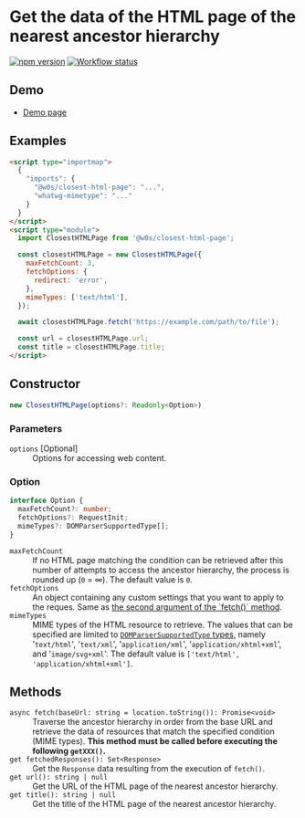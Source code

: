 # Get the data of the HTML page of the nearest ancestor hierarchy

[![npm version](https://badge.fury.io/js/%40w0s%2Fclosest-html-page.svg)](https://www.npmjs.com/package/@w0s/closest-html-page)
[![Workflow status](https://github.com/SaekiTominaga/js-library-browser/actions/workflows/package-closest-html-page.yml/badge.svg)](https://github.com/SaekiTominaga/js-library-browser/actions/workflows/package-closest-html-page.yml)

## Demo

- [Demo page](https://saekitominaga.github.io/js-library-browser/packages/closest-html-page/demo/)

## Examples

```HTML
<script type="importmap">
  {
    "imports": {
      "@w0s/closest-html-page": "...",
      "whatwg-mimetype": "..."
    }
  }
</script>
<script type="module">
  import ClosestHTMLPage from '@w0s/closest-html-page';

  const closestHTMLPage = new ClosestHTMLPage({
    maxFetchCount: 3,
    fetchOptions: {
      redirect: 'error',
    },
    mimeTypes: ['text/html'],
  });

  await closestHTMLPage.fetch('https://example.com/path/to/file');

  const url = closestHTMLPage.url;
  const title = closestHTMLPage.title;
</script>
```

## Constructor

```TypeScript
new ClosestHTMLPage(options?: Readonly<Option>)
```

### Parameters

<dl>
<dt><code>options</code> [Optional]</dt>
<dd>Options for accessing web content.</dd>
</dl>

### Option

```TypeScript
interface Option {
  maxFetchCount?: number;
  fetchOptions?: RequestInit;
  mimeTypes?: DOMParserSupportedType[];
}
```

<dl>
<dt><code>maxFetchCount</code></dt>
<dd>If no HTML page matching the condition can be retrieved after this number of attempts to access the ancestor hierarchy, the process is rounded up (<code>0</code> = ∞). The default value is <code>0</code>.</dd>
<dt><code>fetchOptions</code></dt>
<dd>An object containing any custom settings that you want to apply to the reques. Same as <a href="https://developer.mozilla.org/en-US/docs/Web/API/fetch#options">the second argument of the `fetch()` method</a>.</dd>
<dt><code>mimeTypes</code></dt>
<dd>MIME types of the HTML resource to retrieve. The values that can be specified are limited to <a href="https://html.spec.whatwg.org/multipage/dynamic-markup-insertion.html#domparsersupportedtype"><code>DOMParserSupportedType</code> types</a>, namely '<code>text/html</code>', '<code>text/xml</code>', '<code>application/xml</code>', '<code>application/xhtml+xml</code>', and '<code>image/svg+xml</code>'. The default value is <code>['text/html', 'application/xhtml+xml']</code>.</dd>
</dl>

## Methods

<dl>
<dt><code>async fetch(baseUrl: string = location.toString()): Promise&lt;void&gt;</code></dt>
<dd>Traverse the ancestor hierarchy in order from the base URL and retrieve the data of resources that match the specified condition (MIME types). <strong>This method must be called before executing the following <code>getXXX()</code>.</strong></dd>
<dt><code>get fetchedResponses(): Set&lt;Response&gt;</code></dt>
<dd>Get the <code>Response</code> data resulting from the execution of <code>fetch()</code>.</dd>
<dt><code>get url(): string | null</code></dt>
<dd>Get the URL of the HTML page of the nearest ancestor hierarchy.</dd>
<dt><code>get title(): string | null</code></dt>
<dd>Get the title of the HTML page of the nearest ancestor hierarchy.</dd>
</dl>
